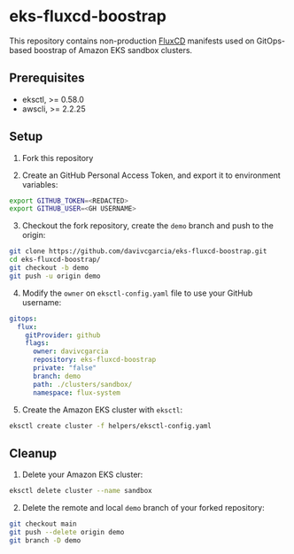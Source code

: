 # eks-fluxcd-boostrap

This repository contains non-production [FluxCD](https://eksctl.io/usage/gitops-v2/) manifests used on GitOps-based boostrap of Amazon EKS sandbox clusters.

## Prerequisites

- eksctl, >= 0.58.0
- awscli, >= 2.2.25

## Setup

1. Fork this repository

2. Create an GitHub Personal Access Token, and export it to environment variables:

```bash
export GITHUB_TOKEN=<REDACTED>
export GITHUB_USER=<GH USERNAME>
```

3. Checkout the fork repository, create the `demo` branch and push to the origin:

```bash
git clone https://github.com/davivcgarcia/eks-fluxcd-boostrap.git
cd eks-fluxcd-boostrap/
git checkout -b demo
git push -u origin demo
```

4. Modify the `owner` on `eksctl-config.yaml` file to use your GitHub username:

```yaml
gitops:
  flux:
    gitProvider: github
    flags:
      owner: davivcgarcia
      repository: eks-fluxcd-boostrap
      private: "false"
      branch: demo
      path: ./clusters/sandbox/
      namespace: flux-system
```

5. Create the Amazon EKS cluster with `eksctl`:

```bash
eksctl create cluster -f helpers/eksctl-config.yaml
```

## Cleanup

1. Delete your Amazon EKS cluster:

```bash
eksctl delete cluster --name sandbox
```

2. Delete the remote and local `demo` branch of your forked repository:

```bash
git checkout main
git push --delete origin demo
git branch -D demo
```
